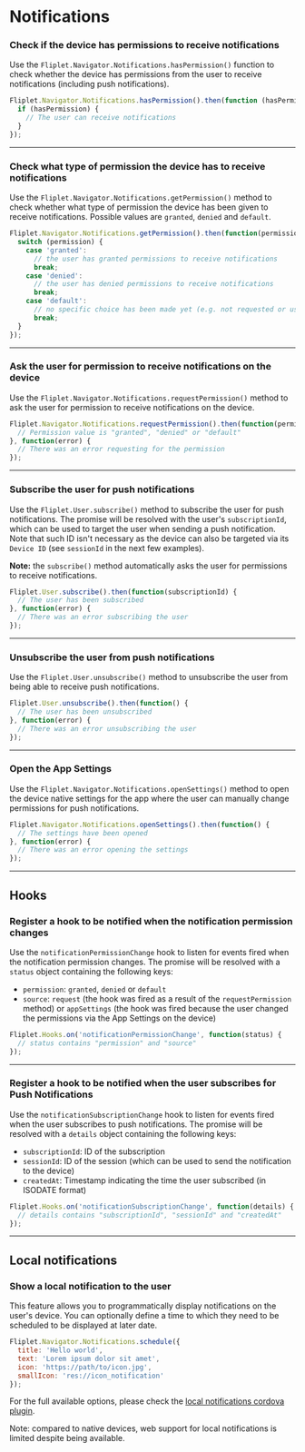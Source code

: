 # Notifications

### Check if the device has permissions to receive notifications

Use the `Fliplet.Navigator.Notifications.hasPermission()` function to check whether the device has permissions from the user to receive notifications (including push notifications).

```js
Fliplet.Navigator.Notifications.hasPermission().then(function (hasPermission) {
  if (hasPermission) {
    // The user can receive notifications
  }
});
```

---

### Check what type of permission the device has to receive notifications

Use the `Fliplet.Navigator.Notifications.getPermission()` method to check whether what type of permission the device has been given to receive notifications. Possible values are `granted`, `denied` and `default`.

```js
Fliplet.Navigator.Notifications.getPermission().then(function(permission) {
  switch (permission) {
    case 'granted':
      // the user has granted permissions to receive notifications
      break;
    case 'denied':
      // the user has denied permissions to receive notifications
      break;
    case 'default':
      // no specific choice has been made yet (e.g. not requested or user has not responded)
      break;
  }
});
```

---

### Ask the user for permission to receive notifications on the device

Use the `Fliplet.Navigator.Notifications.requestPermission()` method to ask the user for permission to receive notifications on the device.

```js
Fliplet.Navigator.Notifications.requestPermission().then(function(permission) {
  // Permission value is "granted", "denied" or "default"
}, function(error) {
  // There was an error requesting for the permission
});
```

---

### Subscribe the user for push notifications

Use the `Fliplet.User.subscribe()` method to subscribe the user for push notifications. The promise will be resolved with the user's `subscriptionId`, which can be used to target the user when sending a push notification. Note that such ID isn't necessary as the device can also be targeted via its `Device ID` (see `sessionId` in the next few examples).

<p class="quote"><strong>Note:</strong> the <code>subscribe()</code> method automatically asks the user for permissions to receive notifications.</p>

```js
Fliplet.User.subscribe().then(function(subscriptionId) {
  // The user has been subscribed
}, function(error) {
  // There was an error subscribing the user
});
```

---

### Unsubscribe the user from push notifications

Use the `Fliplet.User.unsubscribe()` method to unsubscribe the user from being able to receive push notifications.

```js
Fliplet.User.unsubscribe().then(function() {
  // The user has been unsubscribed
}, function(error) {
  // There was an error unsubscribing the user
});
```

---

### Open the App Settings

Use the `Fliplet.Navigator.Notifications.openSettings()` method to open the device native settings for the app where the user can manually change permissions for push notifications.

```js
Fliplet.Navigator.Notifications.openSettings().then(function() {
  // The settings have been opened
}, function(error) {
  // There was an error opening the settings
});
```

---

## Hooks

### Register a hook to be notified when the notification permission changes

Use the `notificationPermissionChange` hook to listen for events fired when the notification permission changes. The promise will be resolved with a `status` object containing the following keys:

- `permission`: `granted`, `denied` or `default`
- `source`: `request` (the hook was fired as a result of the `requestPermission` method) or `appSettings` (the hook was fired because the user changed the permissions via the App Settings on the device)

```js
Fliplet.Hooks.on('notificationPermissionChange', function(status) {
  // status contains "permission" and "source"
});
```

---

### Register a hook to be notified when the user subscribes for Push Notifications

Use the `notificationSubscriptionChange` hook to listen for events fired when the user subscribes to push notifications. The promise will be resolved with a `details` object containing the following keys:

- `subscriptionId`: ID of the subscription
- `sessionId`: ID of the session (which can be used to send the notification to the device)
- `createdAt`: Timestamp indicating the time the user subscribed (in ISODATE format)

```js
Fliplet.Hooks.on('notificationSubscriptionChange', function(details) {
  // details contains "subscriptionId", "sessionId" and "createdAt"
});
```

---

## Local notifications

### Show a local notification to the user

This feature allows you to programmatically display notifications on the user's device. You can optionally define a time to which they need to be scheduled to be displayed at later date.

```js
Fliplet.Navigator.Notifications.schedule({
  title: 'Hello world',
  text: 'Lorem ipsum dolor sit amet',
  icon: 'https://path/to/icon.jpg',
  smallIcon: 'res://icon_notification'
});
```

For the full available options, please check the [local notifications cordova plugin](https://github.com/katzer/cordova-plugin-local-notifications).

Note: compared to native devices, web support for local notifications is limited despite being available.
